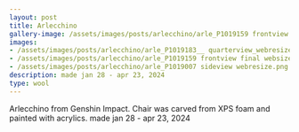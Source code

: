 ```yaml
---
layout: post
title: Arlecchino
gallery-image: /assets/images/posts/arlecchino/arle_P1019159 frontview final websize.png
images: 
- /assets/images/posts/arlecchino/arle_P1019183__ quarterview_webresize.png
- /assets/images/posts/arlecchino/arle_P1019159 frontview final websize.png
- /assets/images/posts/arlecchino/arle_P1019007 sideview webresize.png
description: made jan 28 - apr 23, 2024
type: wool
---
```


Arlecchino from Genshin Impact. Chair was carved from XPS foam and painted with acrylics. 
made jan 28 - apr 23, 2024
